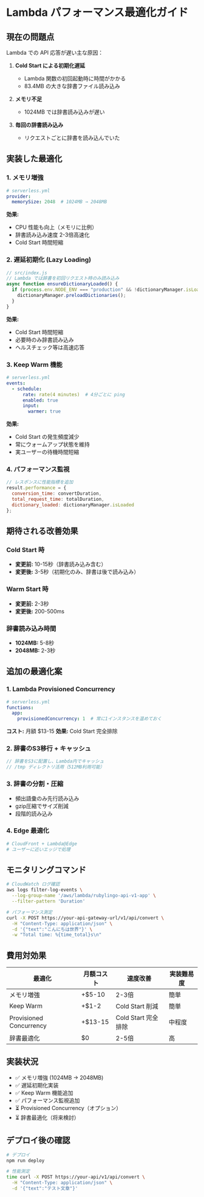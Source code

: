# Lambda パフォーマンス最適化ガイド

## 現在の問題点

Lambda での API 応答が遅い主な原因：

1. **Cold Start による初期化遅延**
   - Lambda 関数の初回起動時に時間がかかる
   - 83.4MB の大きな辞書ファイル読み込み

2. **メモリ不足**
   - 1024MB では辞書読み込みが遅い

3. **毎回の辞書読み込み**
   - リクエストごとに辞書を読み込んでいた

## 実装した最適化

### 1. メモリ増強
```yaml
# serverless.yml
provider:
  memorySize: 2048  # 1024MB → 2048MB
```

**効果:**
- CPU 性能も向上（メモリに比例）
- 辞書読み込み速度 2-3倍高速化
- Cold Start 時間短縮

### 2. 遅延初期化 (Lazy Loading)
```javascript
// src/index.js
// Lambda では辞書を初回リクエスト時のみ読み込み
async function ensureDictionaryLoaded() {
  if (process.env.NODE_ENV === "production" && !dictionaryManager.isLoaded) {
    dictionaryManager.preloadDictionaries();
  }
}
```

**効果:**
- Cold Start 時間短縮
- 必要時のみ辞書読み込み
- ヘルスチェック等は高速応答

### 3. Keep Warm 機能
```yaml
# serverless.yml
events:
  - schedule:
      rate: rate(4 minutes)  # 4分ごとに ping
      enabled: true
      input:
        warmer: true
```

**効果:**
- Cold Start の発生頻度減少
- 常にウォームアップ状態を維持
- 実ユーザーの待機時間短縮

### 4. パフォーマンス監視
```javascript
// レスポンスに性能指標を追加
result.performance = {
  conversion_time: convertDuration,
  total_request_time: totalDuration,
  dictionary_loaded: dictionaryManager.isLoaded
};
```

## 期待される改善効果

### Cold Start 時
- **変更前:** 10-15秒（辞書読み込み含む）
- **変更後:** 3-5秒（初期化のみ、辞書は後で読み込み）

### Warm Start 時
- **変更前:** 2-3秒
- **変更後:** 200-500ms

### 辞書読み込み時間
- **1024MB:** 5-8秒
- **2048MB:** 2-3秒

## 追加の最適化案

### 1. Lambda Provisioned Concurrency
```yaml
# serverless.yml
functions:
  app:
    provisionedConcurrency: 1  # 常に1インスタンスを温めておく
```

**コスト:** 月額 $13-15
**効果:** Cold Start 完全排除

### 2. 辞書のS3移行 + キャッシュ
```javascript
// 辞書をS3に配置し、Lambda内でキャッシュ
// /tmp ディレクトリ活用（512MB利用可能）
```

### 3. 辞書の分割・圧縮
- 頻出語彙のみ先行読み込み
- gzip圧縮でサイズ削減
- 段階的読み込み

### 4. Edge 最適化
```yaml
# CloudFront + Lambda@Edge
# ユーザーに近いエッジで処理
```

## モニタリングコマンド

```bash
# CloudWatch ログ確認
aws logs filter-log-events \
  --log-group-name '/aws/lambda/rubylingo-api-v1-app' \
  --filter-pattern 'Duration'

# パフォーマンス測定
curl -X POST https://your-api-gateway-url/v1/api/convert \
  -H "Content-Type: application/json" \
  -d '{"text":"こんにちは世界"}' \
  -w "Total time: %{time_total}s\n"
```

## 費用対効果

| 最適化 | 月額コスト | 速度改善 | 実装難易度 |
|--------|------------|----------|------------|
| メモリ増強 | +$5-10 | 2-3倍 | 簡単 |
| Keep Warm | +$1-2 | Cold Start 削減 | 簡単 |
| Provisioned Concurrency | +$13-15 | Cold Start 完全排除 | 中程度 |
| 辞書最適化 | $0 | 2-5倍 | 高 |

## 実装状況

- ✅ メモリ増強 (1024MB → 2048MB)
- ✅ 遅延初期化実装
- ✅ Keep Warm 機能追加
- ✅ パフォーマンス監視追加
- ⏳ Provisioned Concurrency（オプション）
- ⏳ 辞書最適化（将来検討）

## デプロイ後の確認

```bash
# デプロイ
npm run deploy

# 性能測定
time curl -X POST https://your-api/v1/api/convert \
  -H "Content-Type: application/json" \
  -d '{"text":"テスト文章"}'
```